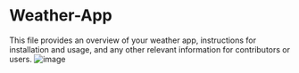 # Weather-App
This file provides an overview of your weather app, instructions for installation and usage, and any other relevant information for contributors or users.
![image](https://github.com/ChaudharyUsman/Weather-App/assets/129587807/1898eda6-c4cf-4848-a810-42d32c9d1760)
